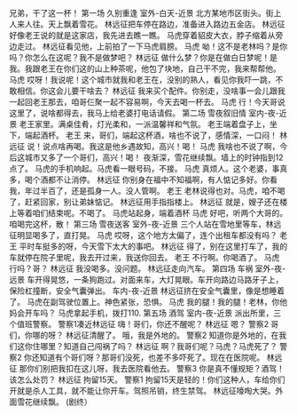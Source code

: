 
兄弟，干了这一杯！
第一场 久别重逢
室外-白天-近景
北方某地市区街头。街上人来人往。天上飘着雪花。
林远征把车停在路边，准备进入路边五金店。
林远征
好像老王说的就是这家店，我先进去瞧一瞧。
马虎穿着貂皮大衣，脖子缩着从旁边走过。
林远征看见他，上前拍了一下马虎肩膀。
马虎
呦！这不是老林吗？是你吗？你怎么在这呢？我不是做梦吧？
林远征
做什么梦？你是在做白日梦呢！是我。我跟老王在你们这的山上种茶呢，他包了块地，自己干不完，我来帮帮他。
马虎
哎呀！我说呢！这个城市就我和老王在，没别的熟人，看见你我吓一跳，不敢相信。你这会儿要干啥去？
林远征
我来买个配件。你别走，没啥事一会儿跟我一起回老王那去，咱哥仨聚一起不容易啊，今天去喝一杯去。
马虎
行！今天哥说这里了，说啥都得去，我马上给老婆打电话请假。
第二场 雪夜叙旧情
室内-夜-近景
老王家里。满桌佳肴，灯光柔和，一派温馨祥和气氛。
老王端着盘子上，坐下，端起酒杯。
老王
来，哥们，端起这杯酒，啥也不说了，感情深，一口闷！
林远征
说！说点啥再喝。我这是他乡遇故知，高兴！喝！
马虎
我啥也不说了啊，今后这城市又多了一个哥们，高兴！喝！
夜渐深，雪花继续飘。墙上的时钟指到12点了。
马虎的手机响起。马虎看一眼号码，不接。
马虎
真烦人。这个老婆，事真多，喝个酒都不让消停。
林远征
你别身在福中不知福啊，有人惦记多好。你看我，年过半百了，还是孤身一人。没人管啊。
老王
老林说得也对。马虎，咱不喝了，赶紧回家，别让弟妹惦记。
林远征用手指指楼上。
林远征
就是，嫂子还在楼上等着咱们结束呢。不喝了。
马虎站起身，端着酒杯
马虎
好吧，听两个大哥的。咱喝完这杯，散！
第三场 雪夜送客
室外-夜-近景
三个人站在雪地里等车，林远征明显喝多了，直打晃。
马虎
哎呀，这个地方太偏了，连个出租车都没有吗？
老王
平时车挺多的呀，今天雪下太大的事吧。
林远征
得了，别在这里打车了，我的车就停在院子里呢，我去开过来，我送你回去。
老王
不行啊。你喝酒了。
马虎
行吗？哥？
林远征
我没喝多。没问题。
林远征走向汽车。
第四场  车祸
室外-夜-远景
车开得晃悠，一条狗跑过。对面来车，大灯晃眼。车开向路边马路牙子上，保险杠撞断，安全气囊弹出。
车内-夜-近景
林远征挤在安全气囊里，像是想睡着了。
马虎在副驾驶位置上。神色紧张，恐惧。
马虎
我的腿！我的腿！老林，你他妈会开车吗？
马虎拿起手机，拨打110.
第五场 酒驾
室内-夜-近景
派出所里，三个值班警察。
警察1凑近林远征
嗨！哥们，你还不醒呢？
林远征
嗯？
警察2
哥们，你哪的呀？
林远征清醒了。
哦，我是外地的。
警察2
知道你是外地的，在我们这你住哪里？知道自己闯祸了吗？
林远征
啊？我哥们呢？马虎？马虎死了？
警察2
你还知道有个哥们呀？那哥们没死，也差不多吓死了。现在在医院呢。
林远征
那你们别把我扣在这儿呀，我去医院看他去。
警察3
你是真不懂规矩？酒驾！该怎么处罚？
林远征
拘留15天。
警察1
拘留15天是轻的！你们这种人，车给你们开就是杀人工具，就不能让你开车。驾照吊销，终生禁驾。
林远征嚎啕大哭。外面雪花继续飘。
(剧终）
